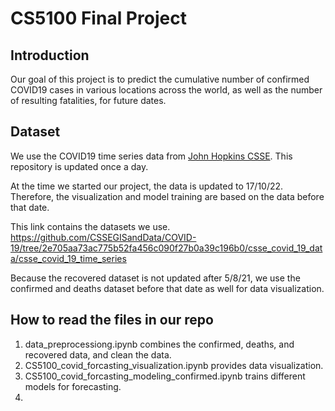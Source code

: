 # CS5100 Final Project

## Introduction  

Our goal of this project is to predict the cumulative number of confirmed COVID19 cases in various locations across the world, 
as well as the number of resulting fatalities, for future dates.  

## Dataset  

We use the COVID19 time series data from [John Hopkins CSSE]. This repository is updated once a day.   

At the time we started our project, the data is updated to 17/10/22. Therefore, the visualization and model training are based on the data before that date.  

This link contains the datasets we use.  
https://github.com/CSSEGISandData/COVID-19/tree/2e705aa73ac775b52fa456c090f27b0a39c196b0/csse_covid_19_data/csse_covid_19_time_series  

Because the recovered dataset is not updated after 5/8/21, we use the confirmed and deaths dataset before that date as well for data visualization.  


## How to read the files in our repo

1. data_preprocessiong.ipynb combines the confirmed, deaths, and recovered data, and clean the data. 
2. CS5100_covid_forcasting_visualization.ipynb provides data visualization.
3. CS5100_covid_forcasting_modeling_confirmed.ipynb trains different models for forecasting.
4. 




[John Hopkins CSSE]: <https://github.com/CSSEGISandData/COVID-19/tree/master/csse_covid_19_data/csse_covid_19_time_series>
